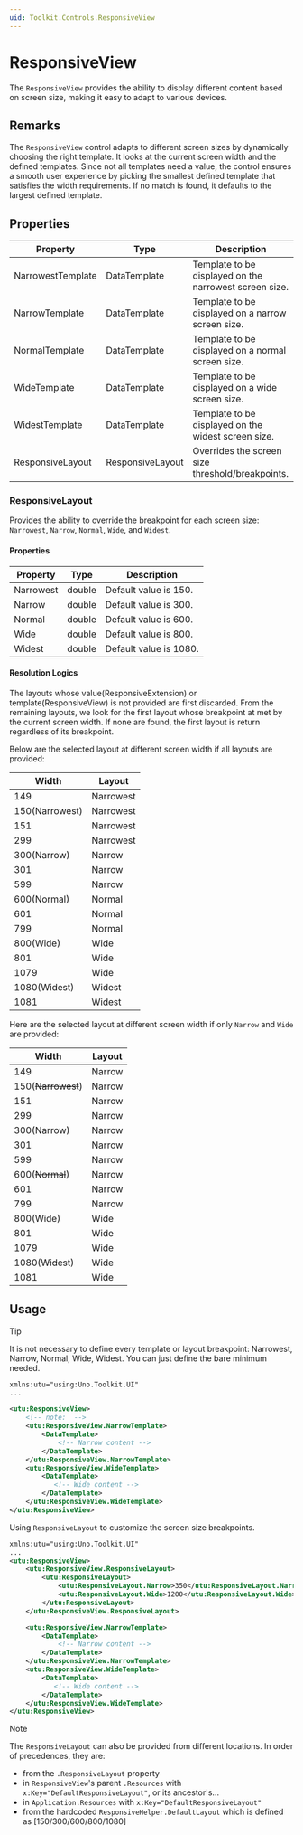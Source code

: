 ```yaml
---
uid: Toolkit.Controls.ResponsiveView
---
```

# ResponsiveView

The `ResponsiveView` provides the ability to display different content based on screen size, making it easy to adapt to various devices.

## Remarks

The `ResponsiveView` control adapts to different screen sizes by dynamically choosing the right template. It looks at the current screen width and the defined templates. Since not all templates need a value, the control ensures a smooth user experience by picking the smallest defined template that satisfies the width requirements. If no match is found, it defaults to the largest defined template.

## Properties

| Property          | Type             | Description                                             |
| ----------------- | ---------------- | ------------------------------------------------------- |
| NarrowestTemplate | DataTemplate     | Template to be displayed on the narrowest screen size.  |
| NarrowTemplate    | DataTemplate     | Template to be displayed on a narrow screen size.       |
| NormalTemplate    | DataTemplate     | Template to be displayed on a normal screen size.       |
| WideTemplate      | DataTemplate     | Template to be displayed on a wide screen size.         |
| WidestTemplate    | DataTemplate     | Template to be displayed on the widest screen size.     |
| ResponsiveLayout  | ResponsiveLayout | Overrides the screen size threshold/breakpoints.        |

### ResponsiveLayout

Provides the ability to override the breakpoint for each screen size: `Narrowest`, `Narrow`, `Normal`, `Wide`, and `Widest`.

#### Properties

| Property   | Type   | Description            |
| ---------- | ------ | ---------------------- |
| Narrowest  | double | Default value is 150.  |
| Narrow     | double | Default value is 300.  |
| Normal     | double | Default value is 600.  |
| Wide       | double | Default value is 800.  |
| Widest     | double | Default value is 1080. |

#### Resolution Logics

The layouts whose value(ResponsiveExtension) or template(ResponsiveView) is not provided are first discarded. From the remaining layouts, we look for the first layout whose breakpoint at met by the current screen width. If none are found, the first layout is return regardless of its breakpoint.

Below are the selected layout at different screen width if all layouts are provided:

Width|Layout
-|-
149|Narrowest
150(Narrowest)|Narrowest
151|Narrowest
299|Narrowest
300(Narrow)|Narrow
301|Narrow
599|Narrow
600(Normal)|Normal
601|Normal
799|Normal
800(Wide)|Wide
801|Wide
1079|Wide
1080(Widest)|Widest
1081|Widest

Here are the selected layout at different screen width if only `Narrow` and `Wide` are provided:

Width|Layout
-|-
149|Narrow
150(~~Narrowest~~)|Narrow
151|Narrow
299|Narrow
300(Narrow)|Narrow
301|Narrow
599|Narrow
600(~~Normal~~)|Narrow
601|Narrow
799|Narrow
800(Wide)|Wide
801|Wide
1079|Wide
1080(~~Widest~~)|Wide
1081|Wide

## Usage

> [!TIP]
> It is not necessary to define every template or layout breakpoint: Narrowest, Narrow, Normal, Wide, Widest. You can just define the bare minimum needed.

```xml
xmlns:utu="using:Uno.Toolkit.UI"
...

<utu:ResponsiveView>
    <!-- note:  -->
    <utu:ResponsiveView.NarrowTemplate>
        <DataTemplate>
            <!-- Narrow content -->
        </DataTemplate>
    </utu:ResponsiveView.NarrowTemplate>
    <utu:ResponsiveView.WideTemplate>
        <DataTemplate>
           <!-- Wide content -->
        </DataTemplate>
    </utu:ResponsiveView.WideTemplate>
</utu:ResponsiveView>
```

Using `ResponsiveLayout` to customize the screen size breakpoints.

```xml
xmlns:utu="using:Uno.Toolkit.UI"
...
<utu:ResponsiveView>
    <utu:ResponsiveView.ResponsiveLayout>
        <utu:ResponsiveLayout>
            <utu:ResponsiveLayout.Narrow>350</utu:ResponsiveLayout.Narrow>
            <utu:ResponsiveLayout.Wide>1200</utu:ResponsiveLayout.Wide>
        </utu:ResponsiveLayout>
    </utu:ResponsiveView.ResponsiveLayout>

    <utu:ResponsiveView.NarrowTemplate>
        <DataTemplate>
            <!-- Narrow content -->
        </DataTemplate>
    </utu:ResponsiveView.NarrowTemplate>
    <utu:ResponsiveView.WideTemplate>
        <DataTemplate>
           <!-- Wide content -->
        </DataTemplate>
    </utu:ResponsiveView.WideTemplate>
</utu:ResponsiveView>
```

> [!NOTE]
> The `ResponsiveLayout` can also be provided from different locations. In order of precedences, they are:
>
> - from the `.ResponsiveLayout` property
> - in `ResponsiveView`'s parent `.Resources` with `x:Key="DefaultResponsiveLayout"`, or its ancestor's...
> - in `Application.Resources` with `x:Key="DefaultResponsiveLayout"`
> - from the hardcoded `ResponsiveHelper.DefaultLayout` which is defined as [150/300/600/800/1080]

